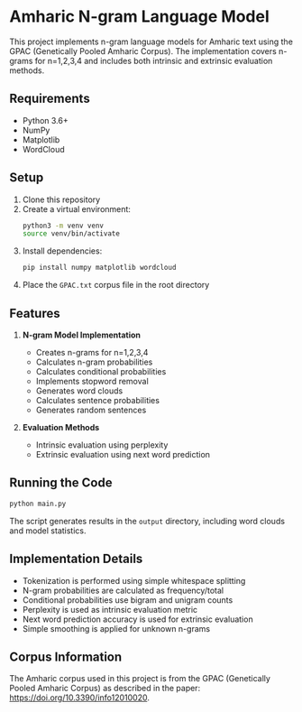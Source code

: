 # Amharic N-gram Language Model

This project implements n-gram language models for Amharic text using the GPAC (Genetically Pooled Amharic Corpus). The implementation covers n-grams for n=1,2,3,4 and includes both intrinsic and extrinsic evaluation methods.

## Requirements

- Python 3.6+
- NumPy
- Matplotlib
- WordCloud

## Setup

1. Clone this repository
2. Create a virtual environment:
   ```bash
   python3 -m venv venv
   source venv/bin/activate
   ```
3. Install dependencies:
   ```bash
   pip install numpy matplotlib wordcloud
   ```
4. Place the `GPAC.txt` corpus file in the root directory

## Features

1. **N-gram Model Implementation**
   - Creates n-grams for n=1,2,3,4
   - Calculates n-gram probabilities
   - Calculates conditional probabilities
   - Implements stopword removal
   - Generates word clouds
   - Calculates sentence probabilities
   - Generates random sentences

2. **Evaluation Methods**
   - Intrinsic evaluation using perplexity
   - Extrinsic evaluation using next word prediction

## Running the Code

```bash
python main.py
```

The script generates results in the `output` directory, including word clouds and model statistics.

## Implementation Details

- Tokenization is performed using simple whitespace splitting
- N-gram probabilities are calculated as frequency/total
- Conditional probabilities use bigram and unigram counts
- Perplexity is used as intrinsic evaluation metric
- Next word prediction accuracy is used for extrinsic evaluation
- Simple smoothing is applied for unknown n-grams

## Corpus Information

The Amharic corpus used in this project is from the GPAC (Genetically Pooled Amharic Corpus) as described in the paper: https://doi.org/10.3390/info12010020. 